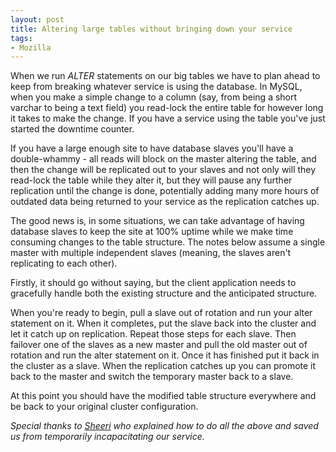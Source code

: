 ```yaml
---
layout: post
title: Altering large tables without bringing down your service
tags:
- Mozilla
---
```


When we run *ALTER* statements on our big tables we have to plan ahead to keep
from breaking whatever service is using the database.  In MySQL, when you make a
simple change to a column (say, from being a short varchar to being a text
field) you read-lock the entire table for however long it takes to make the
change.  If you have a service using the table you've just started the downtime
counter.

If you have a large enough site to have database slaves you'll have a
double-whammy - all reads will block on the master altering the table, and then
the change will be replicated out to your slaves and not only will they
read-lock the table while they alter it, but they will pause any further
replication until the change is done, potentially adding many more hours of
outdated data being returned to your service as the replication catches up.

The good news is, in some situations, we can take advantage of having database slaves to keep the
site at 100% uptime while we make time consuming changes to the table structure.
The notes below assume a single master with multiple independent slaves
(meaning, the slaves aren't replicating to each other).

Firstly, it should go without saying, but the client application needs to
gracefully handle both the existing structure and the anticipated structure.

When you're ready to begin, pull a slave out of rotation and run your alter
statement on it.  When it completes, put the slave back into the cluster and let
it catch up on replication.  Repeat those steps for each slave.  Then failover
one of the slaves as a new master and pull the old master out of rotation and
run the alter statement on it.  Once it has finished put it back in the cluster
as a slave.  When the replication catches up you can promote it back to the
master and switch the temporary master back to a slave.

At this point you should have the modified table structure everywhere and be
back to your original cluster configuration.

*Special thanks to [Sheeri](http://www.sheeri.com/) who explained how to do all the above and saved
us from temporarily incapacitating our service.*
